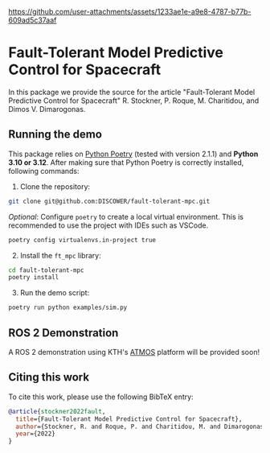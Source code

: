https://github.com/user-attachments/assets/1233ae1e-a9e8-4787-b77b-609ad5c37aaf

# Fault-Tolerant Model Predictive Control for Spacecraft

In this package we provide the source for the article "Fault-Tolerant Model Predictive Control for Spacecraft" R. Stockner, P. Roque, M. Charitidou, and Dimos V. Dimarogonas.

## Running the demo
This package relies on [Python Poetry](https://python-poetry.org/docs/#installing-with-the-official-installer) (tested with version 2.1.1) and **Python 3.10 or 3.12**. After making sure that Python Poetry is correctly installed, following commands:

1. Clone the repository:
```bash
git clone git@github.com:DISCOWER/fault-tolerant-mpc.git
```

_Optional_: Configure `poetry` to create a local virtual environment. This is recommended to use the project with IDEs such as VSCode.
```bash
poetry config virtualenvs.in-project true
```

2. Install the `ft_mpc` library:
```bash
cd fault-tolerant-mpc
poetry install
```

3. Run the demo script:
```bash
poetry run python examples/sim.py
```

## ROS 2 Demonstration

A ROS 2 demonstration using KTH's [ATMOS](https://atmos.discower.io) platform will be provided soon!

## Citing this work
To cite this work, please use the following BibTeX entry:
```bibtex
@article{stockner2022fault,
  title={Fault-Tolerant Model Predictive Control for Spacecraft},
  author={Stockner, R. and Roque, P. and Charitidou, M. and Dimarogonas, Dimos V.},
  year={2022}
}
```